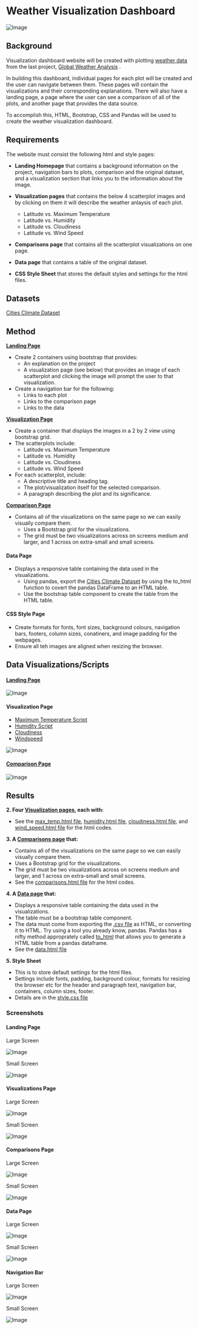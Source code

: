 # Weather Visualization Dashboard

![Image](https://www.sciencemag.org/sites/default/files/styles/article_main_image_-_1280w__no_aspect_/public/ca_0724NID_Earth_online.jpg?itok=glL-Bgbs)

## Background

Visualization dashboard website will be created  with plotting [weather data](https://github.com/cecileung1208/Web-Design-Web-Visualization-Dashboard/blob/master/Resources/cities.csv) from the last project, [Global Weather Analysis](https://github.com/cecileung1208/Global-Weather-Analysis) .<br>

In building this dashboard, individual pages for each plot will be created and the user can navigate between them. These pages will contain the visualizations and their corresponding explanations. There will also have a landing page, a page where the user can see a comparison of all of the plots, and another page that provides the data source.

To accomplish this, HTML, Bootstrap, CSS and Pandas will be used to create the weather visualization dashboard.

## Requirements

The website must consist the following html and style pages:

* **Landing Homepage** that contains a background information on the project, navigation bars to plots, comparison and the original dataset, and a visualization section that links you to the information about the image.

* **Visualization pages** that contains the below 4 scatterplot images and by clicking on them it will describe the weather anlaysis of each plot.
    * Latitude vs. Maximum Temperature
    * Latitude vs. Humidity
    * Latitude vs. Cloudiness
    * Latitude vs. Wind Speed
  
* **Comparisons page** that contains all the scatterplot visualizations on one page.

* **Data page** that contains a table of the original dataset.

* **CSS Style Sheet** that stores the default styles and settings for the html files.

## Datasets

[Cities Climate Dataset](https://github.com/cecileung1208/Weather-Visualization-Dashboard/blob/master/Resources/cities.csv)

## Method

**[Landing Page](#landing-page)**

* Create 2 containers using bootstrap that provides:
   *  An explanation on the project
   *  A visualization page (see below) that provides an image of each scatterplot and clicking the image will prompt the user to that visualization.
* Create a navigation bar for the following:
   * Links to each plot
   * Links to the comparison page
   * Links to the data
   
**[Visualization Page](#visualization-page)**
*  Create a container that displays the images in a 2 by 2 view using bootstrap grid.
*  The scatterplots include:
    * Latitude vs. Maximum Temperature
    * Latitude vs. Humidity
    * Latitude vs. Cloudiness
    * Latitude vs. Wind Speed   
* For each scatterplot, include:
   * A descriptive title and heading tag.
   * The plot/visualization itself for the selected comparison.
   * A paragraph describing the plot and its significance.

**[Comparison Page](#comparison-page)**

* Contains all of the visualizations on the same page so we can easily visually compare them.
  * Uses a Bootstrap grid for the visualizations.
  * The grid must be two visualizations across on screens medium and larger, and 1 across on extra-small and small screens.

#### Data Page

* Displays a responsive table containing the data used in the visualizations.
  * Using pandas, export the [Cities Climate Dataset](https://github.com/cecileung1208/Web-Design-Web-Visualization-Dashboard/blob/master/Resources/cities.csv) by using the to_html function to covert the pandas DataFrame to an HTML table.
  *  Use the bootstrap table component to create the table from the HTML table.

#### CSS Style Page
* Create formats for fonts, font sizes, background colours, navigation bars, footers, column sizes, conatiners, and image padding for the webpages.
* Ensure all teh images are aligned when resizing the browser.

## Data Visualizations/Scripts 

#### [Landing Page](https://github.com/cecileung1208/Weather-Visualization-Dashboard/blob/master/index.html)

![Image](https://github.com/cecileung1208/Weather-Visualization-Dashboard/blob/master/Visualizations/Dashboard%20-%20Big%20Screen.png)

#### Visualization Page

* [Maximum Temperature Script](https://github.com/cecileung1208/Weather-Visualization-Dashboard/blob/master/max_temp.html)
* [Humidity Script](https://github.com/cecileung1208/Weather-Visualization-Dashboard/blob/master/humidity.html)
* [Cloudiness](https://github.com/cecileung1208/Weather-Visualization-Dashboard/blob/master/cloudiness.html)
* [Windspeed](https://github.com/cecileung1208/Weather-Visualization-Dashboard/blob/master/wind_speed.html)

![Image](https://github.com/cecileung1208/Weather-Visualization-Dashboard/blob/master/Visualizations/Visualization%20-%20Big%20Screen.png)

#### [Comparison Page](https://github.com/cecileung1208/Weather-Visualization-Dashboard/blob/master/comparisons.html)

![Image](https://github.com/cecileung1208/Weather-Visualization-Dashboard/blob/master/Visualizations/Comparison-%20Big%20Screen.png)

## Results


**2. Four [Visualization pages](#visualizations-page), each with:**

  - See the [max_temp.html file](https://github.com/cecileung1208/Web-Design-Web-Visualization-Dashboard/blob/master/max_temp.html), [humidity.html file](https://github.com/cecileung1208/Web-Design-Web-Visualization-Dashboard/blob/master/humidity.html), [cloudiness.html file](https://github.com/cecileung1208/Web-Design-Web-Visualization-Dashboard/blob/master/cloudiness.html), and [wind_speed.html file](https://github.com/cecileung1208/Web-Design-Web-Visualization-Dashboard/blob/master/wind_speed.html) for the html codes.


**3. A [Comparisons page](#comparisons-page) that:**

  - Contains all of the visualizations on the same page so we can easily visually compare them.
  - Uses a Bootstrap grid for the visualizations.
  - The grid must be two visualizations across on screens medium and larger, and 1 across on extra-small and small screens.
  - See the [comparisons.html file](https://github.com/cecileung1208/Web-Design-Web-Visualization-Dashboard/blob/master/comparisons.html) for the html codes.


**4. A [Data page](#data-page) that:**

  - Displays a responsive table containing the data used in the visualizations.
  - The table must be a bootstrap table component. 
  - The data must come from exporting the [.csv file](https://github.com/cecileung1208/Web-Design-Web-Visualization-Dashboard/blob/master/Resources/cities.csv) as HTML, or converting it to HTML. Try using a tool you already know, pandas. Pandas has a nifty method approprately called [to_html](https://github.com/cecileung1208/Web-Design-Web-Visualization-Dashboard/blob/master/Resources/Cities%20Table%20HTML%20Coversion.ipynb) that allows you to generate a HTML table from a pandas dataframe.
  - See the [data.html file](https://github.com/cecileung1208/Web-Design-Web-Visualization-Dashboard/blob/master/data.html)
 
**5. Style Sheet**

  - This is to store default settings for the html files.  
  - Settings include fonts, padding, background colour, formats for resizing the browser etc for the header and paragraph text, navigation bar, containers, column sizes, footer.
  - Details are in the [style.css file](https://github.com/cecileung1208/Web-Design-Web-Visualization-Dashboard/blob/master/style.css)
### Screenshots

#### Landing Page

Large Screen

![Image](https://github.com/cecileung1208/Web-Design-Web-Visualization-Dashboard/blob/master/Visualizations/Dashboard%20-%20Big%20Screen.png)

Small Screen

![Image](https://github.com/cecileung1208/Web-Design-Web-Visualization-Dashboard/blob/master/Visualizations/Dashboard%20-%20Small%20Screen.png)


#### Visualizations Page

Large Screen 

![Image](https://github.com/cecileung1208/Web-Design-Web-Visualization-Dashboard/blob/master/Visualizations/Visualization%20-%20Big%20Screen.png)

Small Screen 

![Image](https://github.com/cecileung1208/Web-Design-Web-Visualization-Dashboard/blob/master/Visualizations/Visualization%20-%20Small%20Screen.png)

#### Comparisons Page

Large Screen

![Image](https://github.com/cecileung1208/Web-Design-Web-Visualization-Dashboard/blob/master/Visualizations/Comparison-%20Big%20Screen.png)

Small Screen

![Image](https://github.com/cecileung1208/Web-Design-Web-Visualization-Dashboard/blob/master/Visualizations/Comparison-%20Small%20Screen.png)

#### Data Page

Large Screen

![Image](https://github.com/cecileung1208/Web-Design-Web-Visualization-Dashboard/blob/master/Visualizations/Data%20-%20Big%20Screen.png)

Small Screen

![Image](https://github.com/cecileung1208/Web-Design-Web-Visualization-Dashboard/blob/master/Visualizations/Data%20-%20Small%20Screen.png)

#### Navigation Bar

Large Screen 

![Image](https://github.com/cecileung1208/Web-Design-Web-Visualization-Dashboard/blob/master/Visualizations/Navigation%20Bar%20-%20Big%20Screen.png)

Small Screen

![Image](https://github.com/cecileung1208/Web-Design-Web-Visualization-Dashboard/blob/master/Visualizations/Navigation%20Bar%20-%20Small%20Screen.png)
